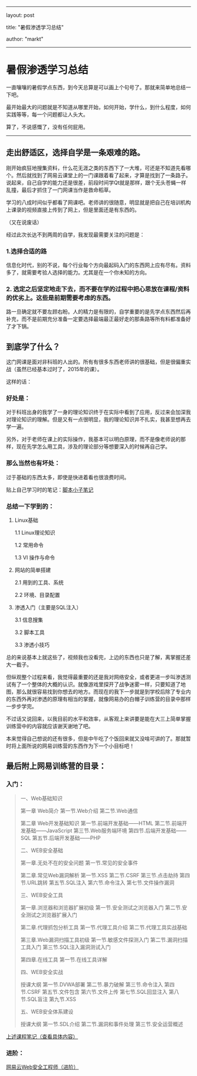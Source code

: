 ﻿---

layout: post

title: "暑假渗透学习总结"

author: "markt"

---

# 暑假渗透学习总结

一直嚷嚷的暑假学点东西，到今天总算是可以画上个句号了。那就来简单地总结一下吧。

最开始最大的问题就是不知道从哪里开始，如何开始，学什么，到什么程度，如何实践等等，每一个问题都让人头大。

算了，不说感慨了，没有任何屁用。

---

## 走出舒适区，选择自学是一条艰难的路。

刚开始疯狂地搜集资料，什么花无涯之类的东西下了一大堆，可还是不知道先看哪个。然后就找到了网易云课堂上的一门课跟着看了起来，才算是找到了一条路子。说起来，自己自学的能力还是很差，前段时间学Qt就是那样，跟个无头苍蝇一样乱撞，最后才抓住了一门网课当作是救命稻草。

学习的八成时间似乎都看了网课吧。老师讲的很随意，明显就是把自己在培训机构上课录的视频直接上传到了网上，但是里面还是有东西的。

（又在说废话）

经过此次长达不到两周的自学，我发现最需要关注的问题是：

### 1.选择合适的路

信息化时代，别的不说，每个行业每个方向最起码入门的东西网上应有尽有。资料多了，就需要考验人选择的能力。尤其是在一个你未知的方向。

### 2. 选定之后坚定地走下去，而不要在学的过程中把心思放在课程/资料的优劣上。这些是前期需要考虑的东西。

路一旦确定就不要左顾右盼。人的精力是有限的，自学重要的是先学点东西然后再补充，而不是前期充分准备一定要选择最端最正最好走的那条路等所有料都准备好了才下锅。

## 到底学了什么？

这门网课是面对非科班的人出的。所有有很多东西老师讲的很基础，但是很偏重实战（虽然已经基本过时了，2015年的课）。

这样的话：

### 好处是：

对于科班出身的我学了一身的理论知识终于在实际中看到了应用，反过来会加深我对理论知识的理解。但是又有一点很明显，我的理论知识并不扎实，我甚至想再去学一遍。

另外，对于老师在课上的实际操作，我基本可以明白原理，而不是像老师说的那样，现在先学怎么用工具，涉及的理论部分等想要深入的时候再自己学。

### 那么当然也有坏处：

过于基础的东西太多，即使是快进着看也很浪费时间。

贴上自己学习时的笔记：[脚本小子笔记](https://blog.csdn.net/CSDNMARKT/article/details/82109978)

### 总结一下学到的：

1. Linux基础

	1.1 Linux理论知识

	1.2 常用命令
	
	1.3 VI 操作与命令

2. 网站的简单搭建

	2.1 用到的工具、系统

	2.2 环境、目录配置

3. 渗透入门（主要是SQL注入）
	
	3.1 信息搜集
	
	3.2 脚本工具
	
	3.3 渗透小技巧

总的来说基本上就这些了，视频我也没看完，上边的东西也只是了解，离掌握还差大一截子。

但纵观整个过程来看，我觉得最重要的还是我对网络安全，或者更进一步叫渗透测试有了一个整体的大概的认识。就像游戏里探开了战争迷雾一样，只要知道了地图，那么就很容易找到你想去的地方。而现在的我下一步就是到学校后除了专业内的东西外再对渗透的原理有相当的掌握，就像网易办的白帽子训练营的目录中那样一步步学完。

不过话又说回来，以我目前的水平和效率，从客观上来讲要是能在大三上简单掌握训练营中的内容就应该谢天谢地了吧。

本来觉得自己想说的还有很多，但是中午吃了个饭回来就又没啥可讲的了。那就暂时将上面所说的网易训练营的东西作为下一个小目标吧！

## 最后附上网易训练营的目录：

### 入门：

> 一、Web基础知识
>
> 第一章 Web简介
> 第一节.Web介绍
> 第二节.Web通信
>
> 第二章 Web开发基础知识
> 第一节.前端开发基础——HTML
> 第二节.前端开发基础——JavaScript
> 第三节.Web服务端环境
> 第四节.后端开发基础——SQL
> 第五节.后端开发基础——PHP
>
> 二、WEB安全基础
>
> 第一章.无处不在的安全问题
> 第一节.常见的安全事件
>
> 第二章.常见Web漏洞解析
> 第一节.XSS
> 第二节.CSRF
> 第三节.点击劫持
> 第四节.URL跳转
> 第五节.SQL注入
> 第六节.命令注入
> 第七节.文件操作漏洞
>
> 三、WEB安全工具
>
> 第一章.浏览器和浏览器扩展初级
> 第一节.安全测试之浏览器入门
> 第二节.安全测试之浏览器扩展入门
>
> 第二章.代理抓包分析工具
> 第一节.代理工具介绍
> 第二节.代理工具实战基础
>
> 第三章.Web漏洞扫描工具初级
> 第一节.敏感文件探测入门
> 第二节.漏洞扫描工具入门
> 第三节.SQL注入漏洞测试入门
>
> 第四章.在线工具
> 第一节.在线工具详解
>
> 四、WEB安全实战
>
> 授课大纲
> 第一节.DVWA部署
> 第二节.暴力破解
> 第三节.命令注入
> 第四节.CSRF
> 第五节.文件包含
> 第六节.文件上传
> 第七节.SQL回显注入
> 第八节.SQL盲注
> 第九节.XSS
>
> 五、WEB安全体系建设
>
> 授课大纲
> 第一节.SDL介绍
> 第二节.漏洞和事件处理
> 第三节.安全运营概述
>

[上述课程笔记（查看具体内容）](http://www.cnblogs.com/kplayer/p/8452208.html)

### 进阶：

[网易云Web安全工程师（进阶）](https://mooc.study.163.com/smartSpec/detail/1001386007.htm)

